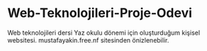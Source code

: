 # Web-Teknolojileri-Proje-Odevi
 Web teknolojileri dersi Yaz okulu dönemi için oluşturduğum kişisel websitesi.
 mustafayakin.free.nf sitesinden önizlenebilir.
